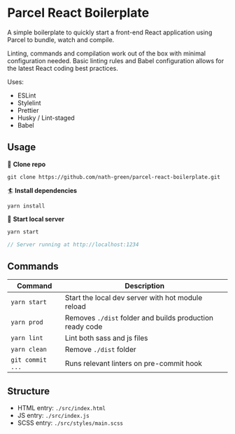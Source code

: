 # Parcel React Boilerplate

A simple boilerplate to quickly start a front-end React application using Parcel to bundle, watch and compile.

Linting, commands and compilation work out of the box with minimal configuration needed. Basic linting rules and Babel configuration allows for the latest React coding best practices.

Uses:
- ESLint
- Stylelint
- Prettier
- Husky / Lint-staged
- Babel

## Usage

🔽 **Clone repo**

```
git clone https://github.com/nath-green/parcel-react-boilerplate.git
```

🏄‍ **Install dependencies**

```
yarn install
```

🚀 **Start local server**

```js
yarn start

// Server running at http://localhost:1234
```

## Commands

| Command      | Description                                              |
| ------------ | -------------------------------------------------------- |
| `yarn start` | Start the local dev server with hot module reload        |
| `yarn prod`  | Removes `./dist` folder and builds production ready code |
| `yarn lint`  | Lint both sass and js files                              |
| `yarn clean` | Remove `./dist` folder                                   |
| `git commit ...` | Runs relevant linters on pre-commit hook                                    |

## Structure

- HTML entry: `./src/index.html`
- JS entry: `./src/index.js`
- SCSS entry: `./src/styles/main.scss`
